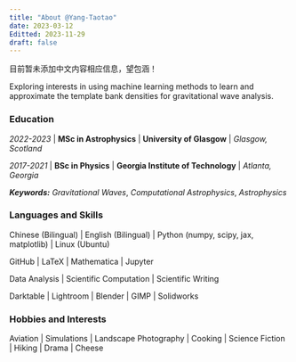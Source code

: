 ```yaml
---
title: "About @Yang-Taotao"
date: 2023-03-12
Editted: 2023-11-29
draft: false
---
```

目前暂未添加中文内容相应信息，望包涵！

Exploring interests in using machine learning methods to learn and approximate the template bank densities for gravitational wave analysis.

### Education

*2022-2023* | **MSc in Astrophysics** | **University of Glasgow** | *Glasgow, Scotland*

*2017-2021* | **BSc in Physics** | **Georgia Institute of Technology** | *Atlanta, Georgia*

***Keywords:*** *Gravitational Waves*, *Computational Astrophysics*, *Astrophysics*

### Languages and Skills

Chinese (Bilingual) | English (Bilingual) | Python (numpy, scipy, jax, matplotlib) | Linux (Ubuntu)

GitHub | LaTeX | Mathematica | Jupyter

Data Analysis | Scientific Computation | Scientific Writing

Darktable | Lightroom | Blender | GIMP | Solidworks

### Hobbies and Interests

Aviation | Simulations | Landscape Photography | Cooking | Science Fiction | Hiking | Drama | Cheese
